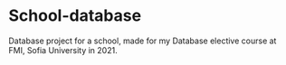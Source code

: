 # School-database
Database project for a school, made for my Database elective course at FMI, Sofia University in 2021.
